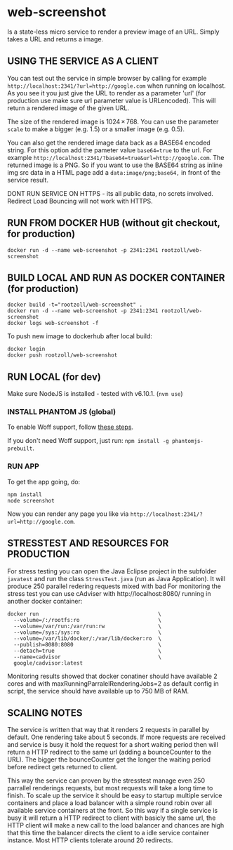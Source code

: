 web-screenshot
==============

Is a state-less micro service to render a preview image of an URL. Simply takes a URL and returns a image. 

## USING THE SERVICE AS A CLIENT

You can test out the service in simple browser by calling for example `http://localhost:2341/?url=http://google.com` when running on localhost. As you see it you just give the URL to render as a parameter 'url' (for production use make sure url parameter value is URLencoded). This will return a rendered image of the given URL. 

The size of the rendered image is 1024 × 768. You can use the parameter `scale` to make a bigger (e.g. 1.5) or a smaller image (e.g. 0.5).

You can also get the rendered image data back as a BASE64 encoded string. For this option add the pameter value `base64=true` to the url. For example `http://localhost:2341/?base64=true&url=http://google.com`. The returned image is a PNG. So if you want to use the BASE64 string as inline img src data in a HTML page add a `data:image/png;base64,` in front of the service result.

DONT RUN SERVICE ON HTTPS - its all public data, no screts involved. Redirect Load Bouncing will not work with HTTPS.

## RUN FROM DOCKER HUB (without git checkout, for production)

```
docker run -d --name web-screenshot -p 2341:2341 rootzoll/web-screenshot
```

## BUILD LOCAL AND RUN AS DOCKER CONTAINER (for production)

```
docker build -t="rootzoll/web-screenshot" .
docker run -d --name web-screenshot -p 2341:2341 rootzoll/web-screenshot
docker logs web-screenshot -f
```

To push new image to dockerhub after local build:

```
docker login
docker push rootzoll/web-screenshot
```

## RUN LOCAL (for dev)

Make sure NodeJS is installed - tested with v6.10.1. (`nvm use`)

### INSTALL PHANTOM JS (global)

To enable Woff support, follow [these steps](http://squallssck.github.io/blog/2013/03/07/about-how-to-make-phantomjs-support-google-web-fonts/).

If you don't need Woff support, just run: `npm install -g phantomjs-prebuilt`.

### RUN APP

To get the app going, do:

```
npm install
node screenshot
```

Now you can render any page you like via `http://localhost:2341/?url=http://google.com`.

## STRESSTEST AND RESOURCES FOR PRODUCTION

For stress testing you can open the Java Eclipse project in the subfolder `javatest` and run the class `StressTest.java` (run as Java Application). It will produce 250 parallel redering requests mixed with bad For monitoring the stress test you can use cAdviser with http://localhost:8080/ running in another docker container:

```
docker run                                      \
  --volume=/:/rootfs:ro                         \
  --volume=/var/run:/var/run:rw                 \
  --volume=/sys:/sys:ro                         \
  --volume=/var/lib/docker/:/var/lib/docker:ro  \
  --publish=8080:8080                           \
  --detach=true                                 \
  --name=cadvisor                               \
  google/cadvisor:latest 
  ```

Monitoring results showed that docker conatiner should have available 2 cores and with maxRunningParralelRenderingJobs=2 as default config in script, the service should have available up to 750 MB of RAM.

## SCALING NOTES

The service is written that way that it renders 2 requests in parallel by default. One rendering take about 5 seconds. If more requests are received and service is busy it hold the request for a short waiting period then will return a HTTP redirect to the same url (adding a bounceCounter to the URL). The bigger the bounceCounter get the longer the waiting period before redirect gets returned to client.

This way the service can proven by the stresstest manage even 250 parrallel renderings requests, but most requests will take a long time to finish. To scale up the service it should be easy to startup multiple service containers and place a load balancer with a simple round robin over all available service containers at the front. So this way if a single service is busy it will return a HTTP redirect to client with basicly the same url, the HTTP client will make a new call to the load balancer and chances are high that this time the balancer directs the client to a idle service container instance. Most HTTP clients tolerate around 20 redirects. 